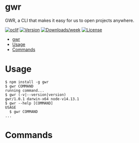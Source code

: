 # gwr

GWR, a CLI that makes it easy for us to open projects anywhere.

[![oclif](https://img.shields.io/badge/cli-oclif-brightgreen.svg)](https://oclif.io)
[![Version](https://img.shields.io/npm/v/gwr.svg)](https://npmjs.org/package/gwr)
[![Downloads/week](https://img.shields.io/npm/dw/gwr.svg)](https://npmjs.org/package/gwr)
[![License](https://img.shields.io/npm/l/gwr.svg)](https://github.com/gifaeriyanto/gwr/blob/master/package.json)

<!-- toc -->
* [gwr](#gwr)
* [Usage](#usage)
* [Commands](#commands)
<!-- tocstop -->

# Usage

<!-- usage -->
```sh-session
$ npm install -g gwr
$ gwr COMMAND
running command...
$ gwr (-v|--version|version)
gwr/1.0.1 darwin-x64 node-v14.13.1
$ gwr --help [COMMAND]
USAGE
  $ gwr COMMAND
...
```
<!-- usagestop -->

# Commands

<!-- commands -->

<!-- commandsstop -->
